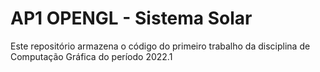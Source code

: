 # AP1 OPENGL - Sistema Solar
Este repositório armazena o código do primeiro trabalho da disciplina de Computação Gráfica do período 2022.1
